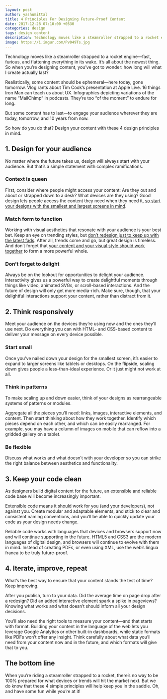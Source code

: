 ```yaml
---
layout: post
author: yashumittal
title: 4 Principles For Designing Future-Proof Content
date: 2017-12-28 07:10:00 +0530
categories: design
tags: design content
description: Technology moves like a steamroller strapped to a rocket engine—it’s all about the newest thing. So when you’re designing content, you’ve got to wonder - how long will what I create actually last?
image: https://i.imgur.com/Pv049Ts.jpg
---
```


Technology moves like a steamroller strapped to a rocket engine—fast, furious, and flattening everything in its wake. It’s all about the newest thing. So when you’re designing content, you’ve got to wonder: how long will what I create actually last?

Realistically, some content should be ephemeral—here today, gone tomorrow. Vlog rants about Tim Cook’s presentation at Apple Live. 16 things Iron Man can teach us about UX. Infographics depicting variations of the name “MailChimp” in podcasts. They’re too “of the moment” to endure for long.

But some content has to last—to engage your audience wherever they are today, tomorrow, and 10 years from now.

So how do you do that? Design your content with these 4 design principles in mind.

## 1. Design for your audience

No matter where the future takes us, design will always start with your audience. But that’s a simple statement with complex ramifications.

### Context is queen

First, consider where people might access your content: Are they out and about or strapped down to a desk? What devices are they using? Good design lets people access the content they need when they need it, [so start your designs with the smallest and largest screens in mind](/5-ways-to-bridge-the-designer-developer-gap-on-responsive-web-projects).

### Match form to function

Working with visual aesthetics that resonate with your audience is your best bet. Keep an eye on trending styles, but [don’t redesign just to keep up with the latest fads](/9-bad-reasons-for-a-website-redesign). After all, trends come and go, but great design is timeless. And don’t forget that [your content and your visual style should work together](/why-content-comes-first) to form a more powerful whole.

### Don’t forget to delight

Always be on the lookout for opportunities to delight your audience. Interactivity gives us a powerful way to create delightful moments through things like video, animated SVGs, or scroll-based interactions. And the future of design will only get more media-rich. Make sure, though, that your delightful interactions support your content, rather than distract from it.

## 2. Think responsively

Meet your audience on the devices they’re using now and the ones they’ll use next. Do everything you can with HTML- and CSS-based content to deliver your message on every device possible.

### Start small

Once you’ve nailed down your design for the smallest screen, it’s easier to expand to larger screens like tablets or desktops. On the flipside, scaling down gives people a less-than-ideal experience. Or it just might not work at all.

### Think in patterns

To make scaling up and down easier, think of your designs as rearrangeable systems of patterns or modules.

Aggregate all the pieces you’ll need: links, images, interactive elements, and content. Then start thinking about how they work together. Identify which pieces depend on each other, and which can be easily rearranged. For example, you may have a column of images on mobile that can reflow into a gridded gallery on a tablet.

### Be flexible

Discuss what works and what doesn’t with your developer so you can strike the right balance between aesthetics and functionality.

## 3. Keep your code clean

As designers build digital content for the future, an extensible and reliable code base will become increasingly important.

Extensible code means it should work for you (and your developers), not against you. Create modular and adaptable elements, and stick to clear and consistent naming conventions, and you’ll be able to quickly update your code as your design needs change.

Reliable code works with languages that devices and browsers support now and will continue supporting in the future. HTML5 and CSS3 are the modern languages of digital design, and browsers will continue to evolve with them in mind. Instead of creating PDFs, or even using XML, use the web’s lingua franca to be truly future-proof.

## 4. Iterate, improve, repeat

What’s the best way to ensure that your content stands the test of time? Keep improving.

After you publish, turn to your data. Did the average time on page drop after a redesign? Did an added interactive element spark a spike in pageviews? Knowing what works and what doesn’t should inform all your design decisions.

You’ll also need the right tools to measure your content—and that starts with format. Building your content in the language of the web lets you leverage Google Analytics or other built-in dashboards, while static formats like PDFs won’t offer any insight. Think carefully about what data you’ll need from your content now and in the future, and which formats will give that to you.

## The bottom line

When you’re riding a steamroller strapped to a rocket, there’s no way to be 100% prepared for what devices or trends will hit the market next. But we do know that these 4 simple principles will help keep you in the saddle. Oh, and have some fun while you’re at it!
